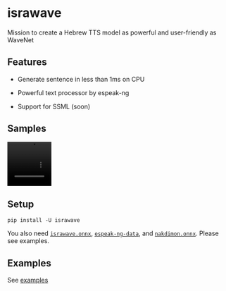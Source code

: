 # israwave

Mission to create a Hebrew TTS model as powerful and user-friendly as WaveNet

## Features

- Generate sentence in less than 1ms on CPU
- Powerful text processor by espeak-ng



- Support for SSML (soon)

## Samples

<video src="https://github.com/user-attachments/assets/919cb5ed-ba2c-453b-8241-47d75fe3bd08" width="100" height="100"></video>

## Setup

```console
pip install -U israwave
```

You also need [`israwave.onnx`](https://github.com/thewh1teagle/israwave/releases/download/v0.1.0/israwave.onnx), [`espeak-ng-data`](https://github.com/thewh1teagle/israwave/releases/download/v0.1.0/espeak-ng-data.tar.gz), and [`nakdimon.onnx`](https://github.com/thewh1teagle/israwave/releases/download/v0.1.0/nakdimon.onnx). Please see examples.

## Examples

See [examples](examples)
